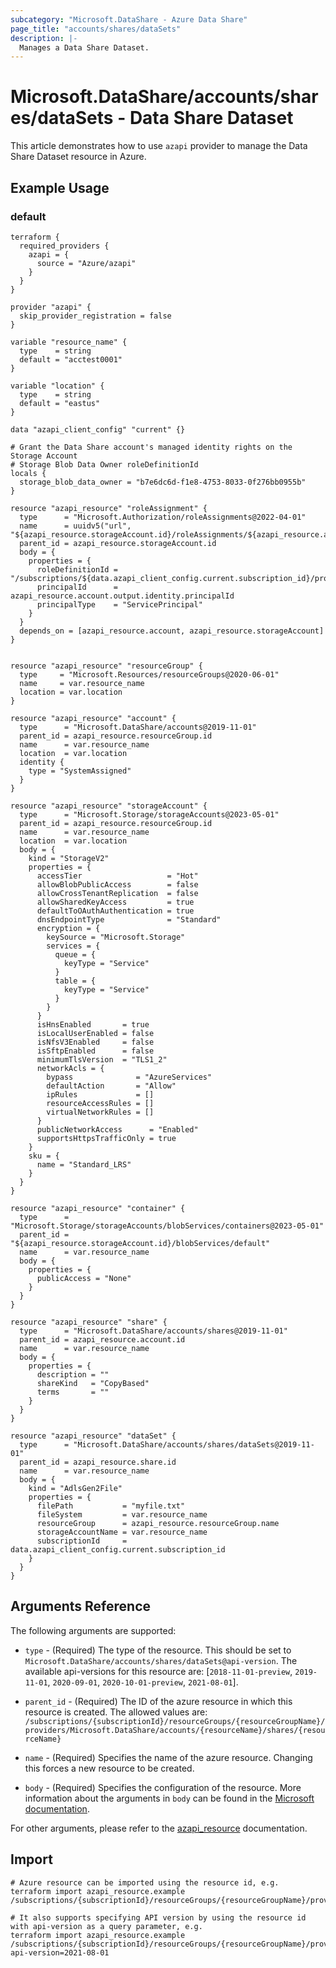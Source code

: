 ```yaml
---
subcategory: "Microsoft.DataShare - Azure Data Share"
page_title: "accounts/shares/dataSets"
description: |-
  Manages a Data Share Dataset.
---
```


# Microsoft.DataShare/accounts/shares/dataSets - Data Share Dataset

This article demonstrates how to use `azapi` provider to manage the Data Share Dataset resource in Azure.



## Example Usage

### default

```hcl
terraform {
  required_providers {
    azapi = {
      source = "Azure/azapi"
    }
  }
}

provider "azapi" {
  skip_provider_registration = false
}

variable "resource_name" {
  type    = string
  default = "acctest0001"
}

variable "location" {
  type    = string
  default = "eastus"
}

data "azapi_client_config" "current" {}

# Grant the Data Share account's managed identity rights on the Storage Account
# Storage Blob Data Owner roleDefinitionId
locals {
  storage_blob_data_owner = "b7e6dc6d-f1e8-4753-8033-0f276bb0955b"
}

resource "azapi_resource" "roleAssignment" {
  type      = "Microsoft.Authorization/roleAssignments@2022-04-01"
  name      = uuidv5("url", "${azapi_resource.storageAccount.id}/roleAssignments/${azapi_resource.account.output.identity.principalId}")
  parent_id = azapi_resource.storageAccount.id
  body = {
    properties = {
      roleDefinitionId = "/subscriptions/${data.azapi_client_config.current.subscription_id}/providers/Microsoft.Authorization/roleDefinitions/${local.storage_blob_data_owner}"
      principalId      = azapi_resource.account.output.identity.principalId
      principalType    = "ServicePrincipal"
    }
  }
  depends_on = [azapi_resource.account, azapi_resource.storageAccount]
}


resource "azapi_resource" "resourceGroup" {
  type     = "Microsoft.Resources/resourceGroups@2020-06-01"
  name     = var.resource_name
  location = var.location
}

resource "azapi_resource" "account" {
  type      = "Microsoft.DataShare/accounts@2019-11-01"
  parent_id = azapi_resource.resourceGroup.id
  name      = var.resource_name
  location  = var.location
  identity {
    type = "SystemAssigned"
  }
}

resource "azapi_resource" "storageAccount" {
  type      = "Microsoft.Storage/storageAccounts@2023-05-01"
  parent_id = azapi_resource.resourceGroup.id
  name      = var.resource_name
  location  = var.location
  body = {
    kind = "StorageV2"
    properties = {
      accessTier                   = "Hot"
      allowBlobPublicAccess        = false
      allowCrossTenantReplication  = false
      allowSharedKeyAccess         = true
      defaultToOAuthAuthentication = true
      dnsEndpointType              = "Standard"
      encryption = {
        keySource = "Microsoft.Storage"
        services = {
          queue = {
            keyType = "Service"
          }
          table = {
            keyType = "Service"
          }
        }
      }
      isHnsEnabled       = true
      isLocalUserEnabled = false
      isNfsV3Enabled     = false
      isSftpEnabled      = false
      minimumTlsVersion  = "TLS1_2"
      networkAcls = {
        bypass              = "AzureServices"
        defaultAction       = "Allow"
        ipRules             = []
        resourceAccessRules = []
        virtualNetworkRules = []
      }
      publicNetworkAccess      = "Enabled"
      supportsHttpsTrafficOnly = true
    }
    sku = {
      name = "Standard_LRS"
    }
  }
}

resource "azapi_resource" "container" {
  type      = "Microsoft.Storage/storageAccounts/blobServices/containers@2023-05-01"
  parent_id = "${azapi_resource.storageAccount.id}/blobServices/default"
  name      = var.resource_name
  body = {
    properties = {
      publicAccess = "None"
    }
  }
}

resource "azapi_resource" "share" {
  type      = "Microsoft.DataShare/accounts/shares@2019-11-01"
  parent_id = azapi_resource.account.id
  name      = var.resource_name
  body = {
    properties = {
      description = ""
      shareKind   = "CopyBased"
      terms       = ""
    }
  }
}

resource "azapi_resource" "dataSet" {
  type      = "Microsoft.DataShare/accounts/shares/dataSets@2019-11-01"
  parent_id = azapi_resource.share.id
  name      = var.resource_name
  body = {
    kind = "AdlsGen2File"
    properties = {
      filePath           = "myfile.txt"
      fileSystem         = var.resource_name
      resourceGroup      = azapi_resource.resourceGroup.name
      storageAccountName = var.resource_name
      subscriptionId     = data.azapi_client_config.current.subscription_id
    }
  }
}

```



## Arguments Reference

The following arguments are supported:

* `type` - (Required) The type of the resource. This should be set to `Microsoft.DataShare/accounts/shares/dataSets@api-version`. The available api-versions for this resource are: [`2018-11-01-preview`, `2019-11-01`, `2020-09-01`, `2020-10-01-preview`, `2021-08-01`].

* `parent_id` - (Required) The ID of the azure resource in which this resource is created. The allowed values are:  
  `/subscriptions/{subscriptionId}/resourceGroups/{resourceGroupName}/providers/Microsoft.DataShare/accounts/{resourceName}/shares/{resourceName}`

* `name` - (Required) Specifies the name of the azure resource. Changing this forces a new resource to be created.

* `body` - (Required) Specifies the configuration of the resource. More information about the arguments in `body` can be found in the [Microsoft documentation](https://learn.microsoft.com/en-us/azure/templates/Microsoft.DataShare/accounts/shares/dataSets?pivots=deployment-language-terraform).

For other arguments, please refer to the [azapi_resource](https://registry.terraform.io/providers/Azure/azapi/latest/docs/resources/resource) documentation.

## Import

 ```shell
 # Azure resource can be imported using the resource id, e.g.
 terraform import azapi_resource.example /subscriptions/{subscriptionId}/resourceGroups/{resourceGroupName}/providers/Microsoft.DataShare/accounts/{resourceName}/shares/{resourceName}/dataSets/{resourceName}
 
 # It also supports specifying API version by using the resource id with api-version as a query parameter, e.g.
 terraform import azapi_resource.example /subscriptions/{subscriptionId}/resourceGroups/{resourceGroupName}/providers/Microsoft.DataShare/accounts/{resourceName}/shares/{resourceName}/dataSets/{resourceName}?api-version=2021-08-01
 ```
